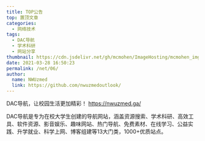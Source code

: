 ```yaml
---
title: TOP公告
top: 置顶文章
categories: 
  - 网络技术
tags: 
  - DAC导航
  - 学术科研
  - 网站分享
thumbnail: https://cdn.jsdelivr.net/gh/mcmohen/ImageHosting/mcmohen_img喇叭2.jpg
date: 2021-03-28 16:50:23
permalink: /net/06/
author: 
  name: NWUzmed
  link: https://github.com/nwuzmedoutlook/
---
```

<!-- ![](https://i.loli.net/2021/02/28/eu3XvEdHaKoqwpG.jpg)
 -->
DAC导航，让校园生活更加精彩！
https://nwuzmed.ga/

DAC导航是专为在校大学生创建的导航网站，涵盖资源搜索、学术科研、高效工具、软件资源、影音娱乐、趣味网站、热门导航、免费素材、在线学习、公益实践、升学就业、科学上网、博客组建等13大门类，1000+优质站点。


